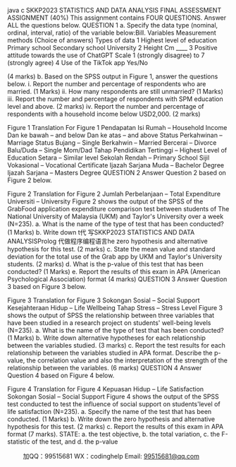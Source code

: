 java c
SKKP2023 STATISTICS AND DATA ANALYSIS 
FINAL ASSESSMENT ASSIGNMENT (40%)
This assignment contains   FOUR QUESTIONS. Answer ALL   the   questions   below.   QUESTION   1
a. Specify the data type   (nominal, ordinal,   interval,   ratio)   of the   variable   below:Bill. Variables Measurement methods (Choice of answers) Types of data 1 Highest level of education Primary school Secondary school University 
2 Height Cm ____ 
3 Positive attitude towards the use of ChatGPT Scale 1 (strongly disagree) to 7 (strongly agree) 
4 Use of the TikTok app Yes/No 

(4   marks)
b.   Based on the SPSS output   in   Figure   1,   answer the   questions   below.
i.                   Report the   number and   percentage of   respondents who   are   married.   (1   Marks)
ii.                   How   many   respondents are still   unmarried?   (1   Marks)
iii.                   Report the   number and   percentage of   respondents with   SPM   education   level   and   above.   (2   marks) 
iv.                   Report the   number and   percentage of   respondents with   a   household   income   below   USD2,000.   (2   marks) 

Figure   1
Translation For Figure 1 
Pendapatan   Isi   Rumah –   Household   Income
Dan   ke   bawah – and   below
Dan   ke atas –   and   above
Status   Perkahwinan –   Marriage Status
Bujang – Single
Berkahwin –   Married
Bercerai –   Divorce
Balu/Duda – Single   Mom/Dad
Tahap   Pendidikan Tertinggi –   Highest   Level of   Education
Setara – Similar   level
Sekolah   Rendah –   Primary School
Sijil Vokasional – Vocational Certificate
Ijazah Sarjana   Muda –   Bachelor   Degree
Ijazah Sarjana –   Masters   Degree
QUESTION   2
Answer Question   2   based on   Figure   2   below.

Figure   2
Translation for Figure 2 
Jumlah   Perbelanjaan – Total   Expenditure
Universiti –   University
Figure   2 shows the output of the SPSS   of   the   GrabFood   application   expenditure   comparison   test between students of The   National   University of   Malaysia   (UKM) and Taylor's   University   over   a   week   (N=235). 
a.          What   is the   name of the type of   test   that   has   been   conducted?   (1   Marks)
b.          Write down t代 写SKKP2023 STATISTICS AND DATA ANALYSISProlog
代做程序编程语言he zero   hypothesis and   alternative   hypothesis for   this   test.   (2   marks)
c.          State the   mean value and   standard   deviation   for   the   total   use   of   the   Grab   app   by   UKM   and   Taylor's   University students.   (2   marks)
d.          What   is the   p-value of this test that   has   been conducted?   (1   Marks)
e.          Report the   results of this   exam   in APA   (American Psychological Association) format   (4   marks)
QUESTION   3
Answer Question   3   based on   Figure   3   below.

Figure   3
Translation for Figure 3 
Sokongan Sosial – Social Support
Kesejahteraan   Hidup –   Life Wellbeing
Tahap Stress – Stress   Level
Figure   3 shows the output of SPSS the   relationship   between   three   variables   that   have   been   studied   in   a   research   project on students' well-being   levels   (N=235).
a.          What   is the   name of the type of   test   that   has   been   conducted?   (1   Marks)
b.          Write down alternative hypotheses for each   relationship   between the variables   studied.   (3   marks)
c.          Report the test   results   for   each   relationship   between   the   variables   studied   in   APA   format.
Describe the   p-value, the correlation value and also   the   interpretation   of   the   strength   of   the   relationship   between the variables.   (6   marks)
QUESTION 4
Answer Question 4   based on   Figure   4   below.

Figure   4
Translation for Figure 4 
Kepuasan   Hidup –   Life Satisfaction
Sokongan Sosial – Social Support
Figure 4 shows the output of the   SPSS   test   conducted   to   test   the   influence   of   social   support   on students'level of   life satisfaction   (N=235).
a.       Specify the   name of   the   test   that   has   been   conducted.   (1   Marks)
b.       Write down the   zero   hypothesis   and   alternative   hypothesis for   this   test.   (2   marks)
c.          Report the   results of this exam   in   APA   format      (7   marks).   STATE:
a.            the test objective,
b.       the   total   variation,
c. the F-statistic of the   test,   and
d.         the   p-value







         
加QQ：99515681  WX：codinghelp  Email: 99515681@qq.com
